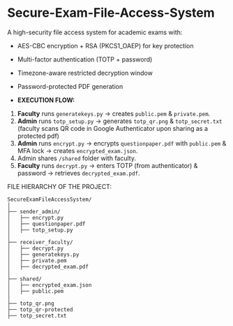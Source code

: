 # Secure-Exam-File-Access-System
A high-security file access system for academic exams with:
- AES-CBC encryption + RSA (PKCS1_OAEP) for key protection
- Multi-factor authentication (TOTP + password)
- Timezone-aware restricted decryption window
- Password-protected PDF generation

- **EXECUTION FLOW:**
1. **Faculty** runs `generatekeys.py` → creates `public.pem` & `private.pem`.
2. **Admin** runs `totp_setup.py` → generates `totp_qr.png` & `totp_secret.txt` (faculty scans QR code in Google Authenticator upon sharing as a protected pdf)
3. **Admin** runs `encrypt.py` → encrypts `questionpaper.pdf` with `public.pem` & MFA lock → creates `encrypted_exam.json`.
4. Admin shares `/shared` folder with faculty.
5. **Faculty** runs `decrypt.py` → enters TOTP (from authenticator) & password → retrieves `decrypted_exam.pdf`.

  FILE HIERARCHY OF THE PROJECT:
  ```
SecureExamFileAccessSystem/
│
├── sender_admin/
│   ├── encrypt.py
│   ├── questionpaper.pdf
│   ├── totp_setup.py
│
├── receiver_faculty/
│   ├── decrypt.py
│   ├── generatekeys.py
│   ├── private.pem
│   ├── decrypted_exam.pdf   
│
├── shared/
│   ├── encrypted_exam.json
│   ├── public.pem
│
├── totp_qr.png
├── totp_qr-protected
├── totp_secret.txt

 ```
